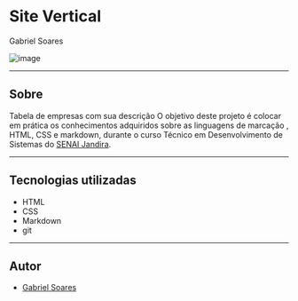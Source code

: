# Site Vertical

Gabriel Soares

![image](https://github.com/user-attachments/assets/2ca05010-9d1d-4a73-aa96-6d80053ec11c)

---

## Sobre
Tabela de empresas com sua descrição
O objetivo deste projeto é colocar em prática os conhecimentos adquiridos sobre as linguagens de marcação , HTML, CSS e markdown, durante o curso Técnico em Desenvolvimento de Sistemas do [SENAI Jandira](https://sp.senai.br/unidade/jandira/).

---

## Tecnologias utilizadas
- HTML
- CSS
- Markdown
- git

---

## Autor
- [Gabriel Soares](https://www.linkedin.com/in/gabriel-soares-3098782b0/)
